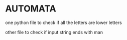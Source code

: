 # AUTOMATA

one python file  to check if all the letters are lower letters

other  file to check if input string ends with man
